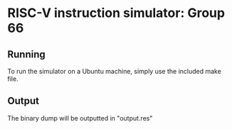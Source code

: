 # RISC-V instruction simulator: Group 66

## Running
To run the simulator on a Ubuntu machine, simply use the included make file.

## Output
The binary dump will be outputted in "output.res"  